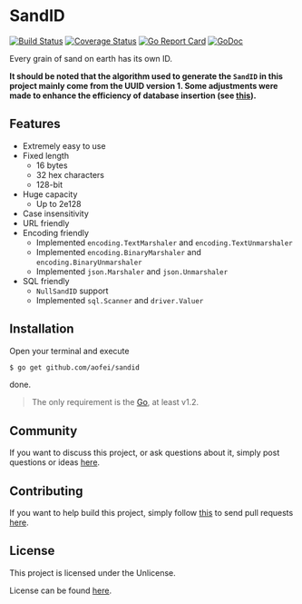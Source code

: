 # SandID

[![Build Status](https://travis-ci.org/aofei/sandid.svg?branch=master)](https://travis-ci.org/aofei/sandid)
[![Coverage Status](https://coveralls.io/repos/github/aofei/sandid/badge.svg?branch=master)](https://coveralls.io/github/aofei/sandid?branch=master)
[![Go Report Card](https://goreportcard.com/badge/github.com/aofei/sandid)](https://goreportcard.com/report/github.com/aofei/sandid)
[![GoDoc](https://godoc.org/github.com/aofei/sandid?status.svg)](https://godoc.org/github.com/aofei/sandid)

Every grain of sand on earth has its own ID.

**It should be noted that the algorithm used to generate the `SandID` in this
project mainly come from the UUID version 1. Some adjustments were made to
enhance the efficiency of database insertion (see
[this](https://www.percona.com/blog/2014/12/19/store-uuid-optimized-way/)).**

## Features

* Extremely easy to use
* Fixed length
	* 16 bytes
	* 32 hex characters
	* 128-bit
* Huge capacity
	* Up to 2e128
* Case insensitivity
* URL friendly
* Encoding friendly
	* Implemented `encoding.TextMarshaler` and `encoding.TextUnmarshaler`
	* Implemented `encoding.BinaryMarshaler` and `encoding.BinaryUnmarshaler`
	* Implemented `json.Marshaler` and `json.Unmarshaler`
* SQL friendly
	* `NullSandID` support
	* Implemented `sql.Scanner` and `driver.Valuer`

## Installation

Open your terminal and execute

```bash
$ go get github.com/aofei/sandid
```

done.

> The only requirement is the [Go](https://golang.org), at least v1.2.

## Community

If you want to discuss this project, or ask questions about it, simply post
questions or ideas [here](https://github.com/aofei/sandid/issues).

## Contributing

If you want to help build this project, simply follow
[this](https://github.com/aofei/sandid/wiki/Contributing) to send pull requests
[here](https://github.com/aofei/sandid/pulls).

## License

This project is licensed under the Unlicense.

License can be found [here](LICENSE).
